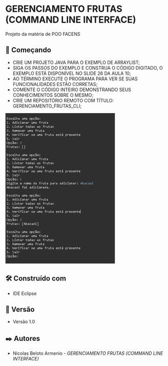 # GERENCIAMENTO FRUTAS (COMMAND LINE INTERFACE)

Projeto da matéria de POO FACENS

## 🚀 Começando

* CRIE UM PROJETO JAVA PARA O EXEMPLO DE ARRAYLIST;
* SIGA OS PASSOS DO EXEMPLO E CONSTRUA O CÓDIGO DIGITADO, O EXEMPLO ESTÁ DISPONÍVEL NO SLIDE 26 DA AULA 10;
* AO TÉRMINO EXECUTE O PROGRAMA PARA VER SE SUAS FUNCIONALIDADES ESTÃO CORRETAS;
* COMENTE O CÓDIGO INTEIRO DEMONSTRANDO SEUS CONHECIMENTOS SOBRE O MESMO;
* CRIE UM REPOSITÓRIO REMOTO COM TÍTULO: GERENCIAMENTO_FRUTAS_CLI;

![Print](assets/Print.png)


## 🛠️ Construído com

* IDE Eclipse

## 📌 Versão

* Versão 1.0


## ✒️ Autores

* Nicolas Beloto Armenio - *GERENCIAMENTO FRUTAS (COMMAND LINE INTERFACE)*
